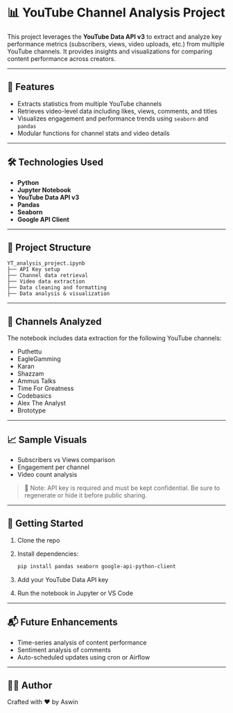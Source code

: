 # 📊 YouTube Channel Analysis Project

This project leverages the **YouTube Data API v3** to extract and analyze key performance metrics (subscribers, views, video uploads, etc.) from multiple YouTube channels. It provides insights and visualizations for comparing content performance across creators.

---

## 🚀 Features

* Extracts statistics from multiple YouTube channels
* Retrieves video-level data including likes, views, comments, and titles
* Visualizes engagement and performance trends using `seaborn` and `pandas`
* Modular functions for channel stats and video details

---

## 🛠️ Technologies Used

* **Python**
* **Jupyter Notebook**
* **YouTube Data API v3**
* **Pandas**
* **Seaborn**
* **Google API Client**

---

## 📂 Project Structure

```
YT_analysis_project.ipynb
├── API Key setup
├── Channel data retrieval
├── Video data extraction
├── Data cleaning and formatting
├── Data analysis & visualization
```

---

## 📡 Channels Analyzed

The notebook includes data extraction for the following YouTube channels:

* Puthettu
* EagleGamming
* Karan
* Shazzam
* Ammus Talks
* Time For Greatness
* Codebasics
* Alex The Analyst
* Brototype

---

## 📈 Sample Visuals

* Subscribers vs Views comparison
* Engagement per channel
* Video count analysis

> 📌 Note: API key is required and must be kept confidential. Be sure to regenerate or hide it before public sharing.

---

## 🧪 Getting Started

1. Clone the repo
2. Install dependencies:

   ```bash
   pip install pandas seaborn google-api-python-client
   ```
3. Add your YouTube Data API key
4. Run the notebook in Jupyter or VS Code

---

## 📬 Future Enhancements

* Time-series analysis of content performance
* Sentiment analysis of comments
* Auto-scheduled updates using cron or Airflow

---

## 🧑‍💻 Author

Crafted with ❤️ by Aswin

